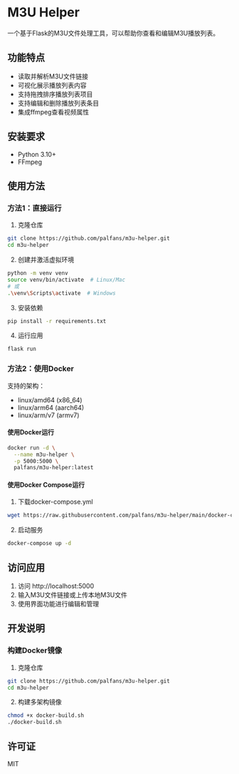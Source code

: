 # M3U Helper

一个基于Flask的M3U文件处理工具，可以帮助你查看和编辑M3U播放列表。

## 功能特点

- 读取并解析M3U文件链接
- 可视化展示播放列表内容
- 支持拖拽排序播放列表项目
- 支持编辑和删除播放列表条目
- 集成ffmpeg查看视频属性

## 安装要求

- Python 3.10+
- FFmpeg

## 使用方法

### 方法1：直接运行

1. 克隆仓库
```bash
git clone https://github.com/palfans/m3u-helper.git
cd m3u-helper
```

2. 创建并激活虚拟环境
```bash
python -m venv venv
source venv/bin/activate  # Linux/Mac
# 或
.\venv\Scripts\activate  # Windows
```

3. 安装依赖
```bash
pip install -r requirements.txt
```

4. 运行应用
```bash
flask run
```

### 方法2：使用Docker

支持的架构：
- linux/amd64 (x86_64)
- linux/arm64 (aarch64)
- linux/arm/v7 (armv7)

#### 使用Docker运行

```bash
docker run -d \
  --name m3u-helper \
  -p 5000:5000 \
  palfans/m3u-helper:latest
```

#### 使用Docker Compose运行

1. 下载docker-compose.yml
```bash
wget https://raw.githubusercontent.com/palfans/m3u-helper/main/docker-compose.yml
```

2. 启动服务
```bash
docker-compose up -d
```

## 访问应用

1. 访问 http://localhost:5000
2. 输入M3U文件链接或上传本地M3U文件
3. 使用界面功能进行编辑和管理

## 开发说明

### 构建Docker镜像

1. 克隆仓库
```bash
git clone https://github.com/palfans/m3u-helper.git
cd m3u-helper
```

2. 构建多架构镜像
```bash
chmod +x docker-build.sh
./docker-build.sh
```

## 许可证

MIT 
